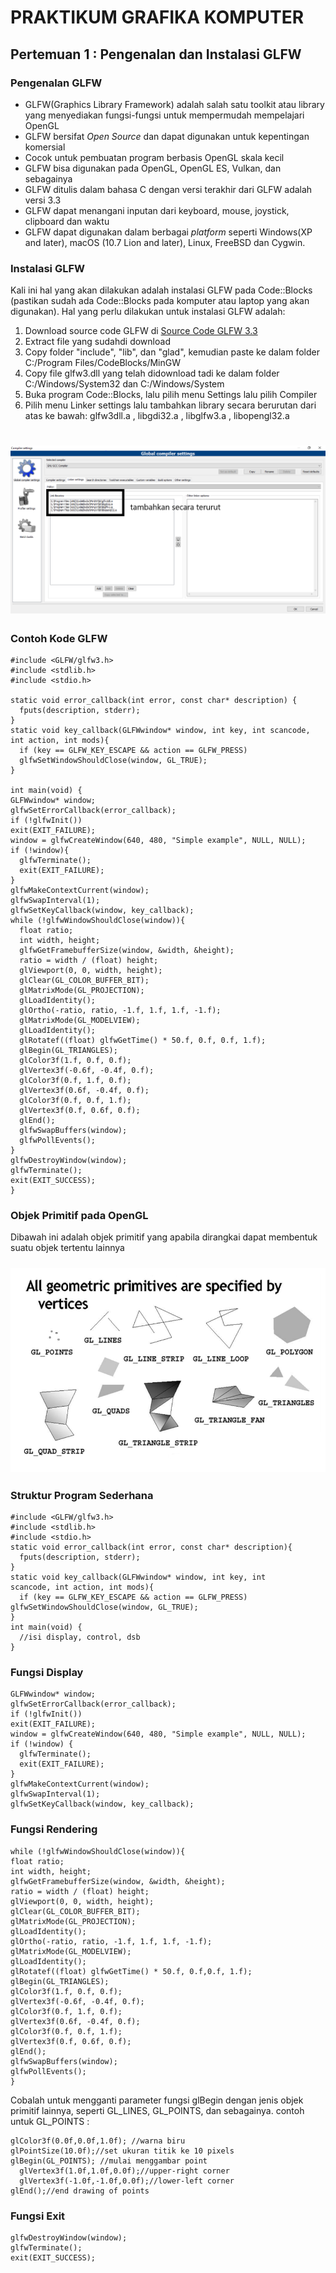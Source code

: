 # **PRAKTIKUM GRAFIKA KOMPUTER**
## **Pertemuan 1 : Pengenalan dan Instalasi GLFW**

### Pengenalan GLFW
- GLFW(Graphics Library Framework) adalah salah satu toolkit atau library yang menyediakan fungsi-fungsi untuk mempermudah mempelajari OpenGL
- GLFW bersifat *Open Source* dan dapat digunakan untuk kepentingan komersial
- Cocok untuk pembuatan program berbasis OpenGL skala kecil
- GLFW bisa digunakan pada OpenGL, OpenGL ES, Vulkan, dan sebagainya
- GLFW ditulis dalam bahasa C dengan versi terakhir dari GLFW adalah versi 3.3
- GLFW dapat menangani inputan dari keyboard, mouse, joystick, clipboard dan waktu
- GLFW dapat digunakan dalam berbagai *platform* seperti Windows(XP and later), macOS (10.7 Lion and later), Linux, FreeBSD dan Cygwin.

### Instalasi GLFW
Kali ini hal yang akan dilakukan adalah instalasi GLFW pada Code::Blocks (pastikan sudah ada Code::Blocks pada komputer atau laptop yang akan digunakan).
Hal yang perlu dilakukan untuk instalasi GLFW adalah:
1. Download source code GLFW di [Source Code GLFW 3.3](https://github.com/auziasfarian/CG-IPB/tree/master/01.%20GLFW/Berkas%20Instalasi)
2. Extract file yang sudahdi download
3. Copy folder "include", "lib", dan "glad", kemudian paste ke dalam folder C:/Program Files/CodeBlocks/MinGW
4. Copy file glfw3.dll yang telah didownload tadi ke dalam folder C:/Windows/System32 dan C:/Windows/System
5. Buka program Code::Blocks, lalu pilih menu Settings lalu pilih Compiler
6. Pilih menu Linker settings lalu tambahkan library secara berurutan dari atas ke bawah: glfw3dll.a , libgdi32.a , libglfw3.a , libopengl32.a
<h1 align="center"><img src="https://github.com/auziasfarian/CG-IPB/blob/master/01.%20GLFW/01%20-%20Pengenalan%20dan%20Instalasi%20GLFW/urutan%20library.png"></h1>

### Contoh Kode GLFW


    #include <GLFW/glfw3.h>
    #include <stdlib.h>
    #include <stdio.h>

    static void error_callback(int error, const char* description) {
      fputs(description, stderr);
    }
    static void key_callback(GLFWwindow* window, int key, int scancode, int action, int mods){  
      if (key == GLFW_KEY_ESCAPE && action == GLFW_PRESS)
      glfwSetWindowShouldClose(window, GL_TRUE);
    }

    int main(void) {
    GLFWwindow* window;
    glfwSetErrorCallback(error_callback);
    if (!glfwInit())
    exit(EXIT_FAILURE);
    window = glfwCreateWindow(640, 480, "Simple example", NULL, NULL);
    if (!window){
      glfwTerminate();
      exit(EXIT_FAILURE);
    }
    glfwMakeContextCurrent(window);
    glfwSwapInterval(1);
    glfwSetKeyCallback(window, key_callback);
    while (!glfwWindowShouldClose(window)){
      float ratio;
      int width, height;
      glfwGetFramebufferSize(window, &width, &height);
      ratio = width / (float) height;
      glViewport(0, 0, width, height);
      glClear(GL_COLOR_BUFFER_BIT);
      glMatrixMode(GL_PROJECTION);
      glLoadIdentity();
      glOrtho(-ratio, ratio, -1.f, 1.f, 1.f, -1.f);
      glMatrixMode(GL_MODELVIEW);
      glLoadIdentity();
      glRotatef((float) glfwGetTime() * 50.f, 0.f, 0.f, 1.f);
      glBegin(GL_TRIANGLES);
      glColor3f(1.f, 0.f, 0.f);
      glVertex3f(-0.6f, -0.4f, 0.f);
      glColor3f(0.f, 1.f, 0.f);
      glVertex3f(0.6f, -0.4f, 0.f);
      glColor3f(0.f, 0.f, 1.f);
      glVertex3f(0.f, 0.6f, 0.f);
      glEnd();
      glfwSwapBuffers(window);
      glfwPollEvents();
    }
    glfwDestroyWindow(window);
    glfwTerminate();
    exit(EXIT_SUCCESS);
    }
    
    
### Objek Primitif pada OpenGL
Dibawah ini adalah objek primitif yang apabila dirangkai dapat membentuk suatu objek tertentu lainnya
<h3 align="center"><img src="https://github.com/auziasfarian/CG-IPB/blob/master/01.%20GLFW/01%20-%20Pengenalan%20dan%20Instalasi%20GLFW/objek%20primitif.PNG"></h3>

### Struktur Program Sederhana

    #include <GLFW/glfw3.h>
    #include <stdlib.h>
    #include <stdio.h>
    static void error_callback(int error, const char* description){
      fputs(description, stderr);
    }
    static void key_callback(GLFWwindow* window, int key, int
    scancode, int action, int mods){
      if (key == GLFW_KEY_ESCAPE && action == GLFW_PRESS)
    glfwSetWindowShouldClose(window, GL_TRUE);
    }
    int main(void) {
      //isi display, control, dsb
    }

### Fungsi Display

    GLFWwindow* window;
    glfwSetErrorCallback(error_callback);
    if (!glfwInit())
    exit(EXIT_FAILURE);
    window = glfwCreateWindow(640, 480, "Simple example", NULL, NULL);
    if (!window) {
      glfwTerminate();
      exit(EXIT_FAILURE);
    }
    glfwMakeContextCurrent(window);
    glfwSwapInterval(1);
    glfwSetKeyCallback(window, key_callback);
    
 ### Fungsi Rendering
    
    while (!glfwWindowShouldClose(window)){
    float ratio;
    int width, height;
    glfwGetFramebufferSize(window, &width, &height);
    ratio = width / (float) height;
    glViewport(0, 0, width, height);
    glClear(GL_COLOR_BUFFER_BIT);
    glMatrixMode(GL_PROJECTION);
    glLoadIdentity();
    glOrtho(-ratio, ratio, -1.f, 1.f, 1.f, -1.f);
    glMatrixMode(GL_MODELVIEW);
    glLoadIdentity();
    glRotatef((float) glfwGetTime() * 50.f, 0.f,0.f, 1.f);
    glBegin(GL_TRIANGLES);
    glColor3f(1.f, 0.f, 0.f);
    glVertex3f(-0.6f, -0.4f, 0.f);
    glColor3f(0.f, 1.f, 0.f);
    glVertex3f(0.6f, -0.4f, 0.f);
    glColor3f(0.f, 0.f, 1.f);
    glVertex3f(0.f, 0.6f, 0.f);
    glEnd();
    glfwSwapBuffers(window);
    glfwPollEvents();
    }
 
Cobalah untuk mengganti parameter fungsi glBegin dengan jenis objek primitif lainnya, seperti GL_LINES, GL_POINTS, dan sebagainya.
contoh untuk GL_POINTS :

    glColor3f(0.0f,0.0f,1.0f); //warna biru
    glPointSize(10.0f);//set ukuran titik ke 10 pixels
    glBegin(GL_POINTS); //mulai menggambar point
      glVertex3f(1.0f,1.0f,0.0f);//upper-right corner
      glVertex3f(-1.0f,-1.0f,0.0f);//lower-left corner
    glEnd();//end drawing of points
    
### Fungsi Exit

    glfwDestroyWindow(window);
    glfwTerminate();
    exit(EXIT_SUCCESS);
